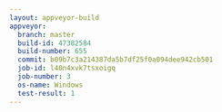 ```yaml
---
layout: appveyor-build
appveyor:
  branch: master
  build-id: 47382584
  build-number: 655
  commit: b09b7c3a214387da5b7df25f0a094dee942cb501
  job-id: l40n4xvk7tsxoigq
  job-number: 3
  os-name: Windows
  test-result: 1
---
```

